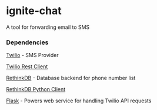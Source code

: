 ignite-chat
===========

A tool for forwarding email to SMS

### Dependencies 

[Twilio](https://www.twilio.com/) - SMS Provider 

[Twilio Rest Client](https://pypi.python.org/pypi/twilio/3.6.7)

[RethinkDB](http://www.rethinkdb.com/) - Database backend for phone number list

[RethinkDB Python Client](https://pypi.python.org/pypi/rethinkdb/1.14.0-1)

[Flask](http://flask.pocoo.org/) - Powers web service for handling Twilio API requests